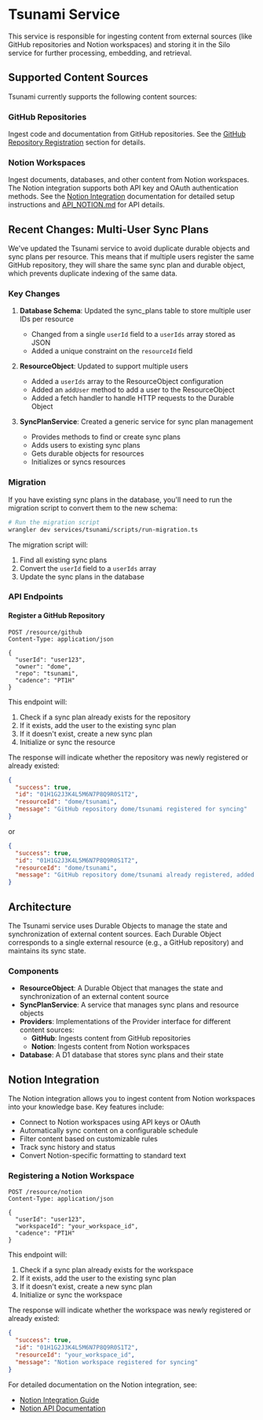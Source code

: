 # Tsunami Service

This service is responsible for ingesting content from external sources (like GitHub repositories and Notion workspaces) and storing it in the Silo service for further processing, embedding, and retrieval.

## Supported Content Sources

Tsunami currently supports the following content sources:

### GitHub Repositories

Ingest code and documentation from GitHub repositories. See the [GitHub Repository Registration](#register-a-github-repository) section for details.

### Notion Workspaces

Ingest documents, databases, and other content from Notion workspaces. The Notion integration supports both API key and OAuth authentication methods. See the [Notion Integration](./docs/NOTION_INTEGRATION.md) documentation for detailed setup instructions and [API_NOTION.md](./docs/API_NOTION.md) for API details.

## Recent Changes: Multi-User Sync Plans

We've updated the Tsunami service to avoid duplicate durable objects and sync plans per resource. This means that if multiple users register the same GitHub repository, they will share the same sync plan and durable object, which prevents duplicate indexing of the same data.

### Key Changes

1. **Database Schema**: Updated the sync_plans table to store multiple user IDs per resource

   - Changed from a single `userId` field to a `userIds` array stored as JSON
   - Added a unique constraint on the `resourceId` field

2. **ResourceObject**: Updated to support multiple users

   - Added a `userIds` array to the ResourceObject configuration
   - Added an `addUser` method to add a user to the ResourceObject
   - Added a fetch handler to handle HTTP requests to the Durable Object

3. **SyncPlanService**: Created a generic service for sync plan management
   - Provides methods to find or create sync plans
   - Adds users to existing sync plans
   - Gets durable objects for resources
   - Initializes or syncs resources

### Migration

If you have existing sync plans in the database, you'll need to run the migration script to convert them to the new schema:

```bash
# Run the migration script
wrangler dev services/tsunami/scripts/run-migration.ts
```

The migration script will:

1. Find all existing sync plans
2. Convert the `userId` field to a `userIds` array
3. Update the sync plans in the database

### API Endpoints

#### Register a GitHub Repository

```http
POST /resource/github
Content-Type: application/json

{
  "userId": "user123",
  "owner": "dome",
  "repo": "tsunami",
  "cadence": "PT1H"
}
```

This endpoint will:

1. Check if a sync plan already exists for the repository
2. If it exists, add the user to the existing sync plan
3. If it doesn't exist, create a new sync plan
4. Initialize or sync the resource

The response will indicate whether the repository was newly registered or already existed:

```json
{
  "success": true,
  "id": "01H1G2J3K4L5M6N7P8Q9R0S1T2",
  "resourceId": "dome/tsunami",
  "message": "GitHub repository dome/tsunami registered for syncing"
}
```

or

```json
{
  "success": true,
  "id": "01H1G2J3K4L5M6N7P8Q9R0S1T2",
  "resourceId": "dome/tsunami",
  "message": "GitHub repository dome/tsunami already registered, added user to existing sync plan"
}
```

## Architecture

The Tsunami service uses Durable Objects to manage the state and synchronization of external content sources. Each Durable Object corresponds to a single external resource (e.g., a GitHub repository) and maintains its sync state.

### Components

- **ResourceObject**: A Durable Object that manages the state and synchronization of an external content source
- **SyncPlanService**: A service that manages sync plans and resource objects
- **Providers**: Implementations of the Provider interface for different content sources:
  - **GitHub**: Ingests content from GitHub repositories
  - **Notion**: Ingests content from Notion workspaces
- **Database**: A D1 database that stores sync plans and their state

## Notion Integration

The Notion integration allows you to ingest content from Notion workspaces into your knowledge base. Key features include:

- Connect to Notion workspaces using API keys or OAuth
- Automatically sync content on a configurable schedule
- Filter content based on customizable rules
- Track sync history and status
- Convert Notion-specific formatting to standard text

### Registering a Notion Workspace

```http
POST /resource/notion
Content-Type: application/json

{
  "userId": "user123",
  "workspaceId": "your_workspace_id",
  "cadence": "PT1H"
}
```

This endpoint will:

1. Check if a sync plan already exists for the workspace
2. If it exists, add the user to the existing sync plan
3. If it doesn't exist, create a new sync plan
4. Initialize or sync the workspace

The response will indicate whether the workspace was newly registered or already existed:

```json
{
  "success": true,
  "id": "01H1G2J3K4L5M6N7P8Q9R0S1T2",
  "resourceId": "your_workspace_id",
  "message": "Notion workspace registered for syncing"
}
```

For detailed documentation on the Notion integration, see:
- [Notion Integration Guide](./docs/NOTION_INTEGRATION.md)
- [Notion API Documentation](./docs/API_NOTION.md)
